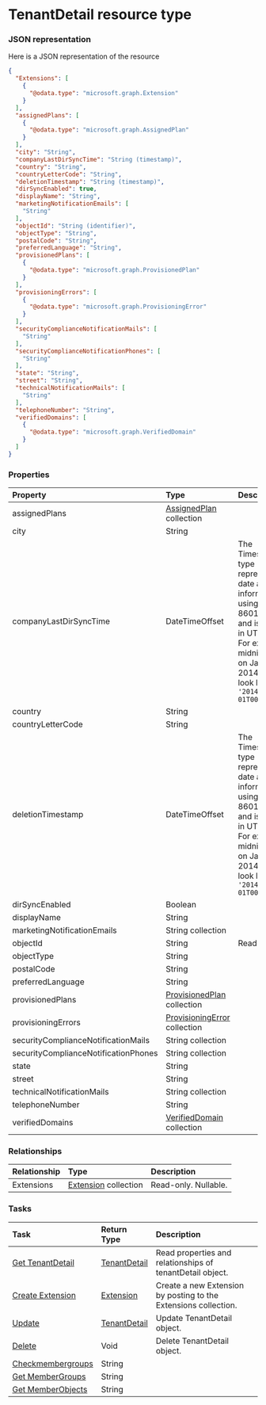 # TenantDetail resource type



### JSON representation

Here is a JSON representation of the resource

```json
{
  "Extensions": [
    {
      "@odata.type": "microsoft.graph.Extension"
    }
  ],
  "assignedPlans": [
    {
      "@odata.type": "microsoft.graph.AssignedPlan"
    }
  ],
  "city": "String",
  "companyLastDirSyncTime": "String (timestamp)",
  "country": "String",
  "countryLetterCode": "String",
  "deletionTimestamp": "String (timestamp)",
  "dirSyncEnabled": true,
  "displayName": "String",
  "marketingNotificationEmails": [
    "String"
  ],
  "objectId": "String (identifier)",
  "objectType": "String",
  "postalCode": "String",
  "preferredLanguage": "String",
  "provisionedPlans": [
    {
      "@odata.type": "microsoft.graph.ProvisionedPlan"
    }
  ],
  "provisioningErrors": [
    {
      "@odata.type": "microsoft.graph.ProvisioningError"
    }
  ],
  "securityComplianceNotificationMails": [
    "String"
  ],
  "securityComplianceNotificationPhones": [
    "String"
  ],
  "state": "String",
  "street": "String",
  "technicalNotificationMails": [
    "String"
  ],
  "telephoneNumber": "String",
  "verifiedDomains": [
    {
      "@odata.type": "microsoft.graph.VerifiedDomain"
    }
  ]
}

```
### Properties
| Property	   | Type	|Description|
|:---------------|:--------|:----------|
|assignedPlans|[AssignedPlan](assignedplan.md) collection||
|city|String||
|companyLastDirSyncTime|DateTimeOffset|The Timestamp type represents date and time information using ISO 8601 format and is always in UTC time. For example, midnight UTC on Jan 1, 2014 would look like this: `'2014-01-01T00:00:00Z'`|
|country|String||
|countryLetterCode|String||
|deletionTimestamp|DateTimeOffset|The Timestamp type represents date and time information using ISO 8601 format and is always in UTC time. For example, midnight UTC on Jan 1, 2014 would look like this: `'2014-01-01T00:00:00Z'`|
|dirSyncEnabled|Boolean||
|displayName|String||
|marketingNotificationEmails|String collection||
|objectId|String| Read-only.|
|objectType|String||
|postalCode|String||
|preferredLanguage|String||
|provisionedPlans|[ProvisionedPlan](provisionedplan.md) collection||
|provisioningErrors|[ProvisioningError](provisioningerror.md) collection||
|securityComplianceNotificationMails|String collection||
|securityComplianceNotificationPhones|String collection||
|state|String||
|street|String||
|technicalNotificationMails|String collection||
|telephoneNumber|String||
|verifiedDomains|[VerifiedDomain](verifieddomain.md) collection||

### Relationships
| Relationship | Type	|Description|
|:---------------|:--------|:----------|
|Extensions|[Extension](extension.md) collection| Read-only. Nullable.|

### Tasks

| Task		   | Return Type	|Description|
|:---------------|:--------|:----------|
|[Get TenantDetail](../api/tenantdetail_get.md) | [TenantDetail](tenantdetail.md) |Read properties and relationships of tenantDetail object.|
|[Create Extension](../api/tenantdetail_post_extensions.md) |[Extension](extension.md)| Create a new Extension by posting to the Extensions collection.|
|[Update](../api/tenantdetail_update.md) | [TenantDetail](tenantdetail.md)	|Update TenantDetail object. |
|[Delete](../api/tenantdetail_delete.md) | Void	|Delete TenantDetail object. |
|[Checkmembergroups](../api/tenantdetail_checkmembergroups.md)|String||
|[Get MemberGroups](../api/tenantdetail_getmembergroups.md)|String||
|[Get MemberObjects](../api/tenantdetail_getmemberobjects.md)|String||

<!-- uuid: dd71ab24-cf4d-41cd-b494-c61402166fb7
2015-10-09 18:16:07 UTC -->